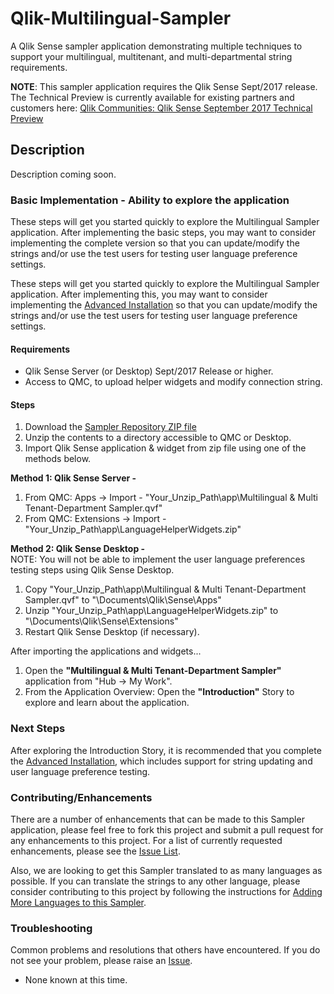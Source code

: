 # Qlik-Multilingual-Sampler
A Qlik Sense sampler application demonstrating multiple techniques to support your multilingual, multitenant, and multi-departmental string requirements.

**NOTE**: This sampler application requires the Qlik Sense Sept/2017 release. The Technical Preview is currently available for existing partners and customers here: [Qlik Communities: Qlik Sense September 2017 Technical Preview](https://community.qlik.com/blogs/technicalbulletin/2017/08/22/qlik-sense-september-2017-technical-preview-is-now-available)

## Description
Description coming soon.

### <a name="simple"></a>Basic Implementation - Ability to explore the application
These steps will get you started quickly to explore the Multilingual Sampler application. After implementing the basic steps, you may want to consider implementing the complete version so that you can update/modify the strings and/or use the test users for testing user language preference settings.

These steps will get you started quickly to explore the Multilingual Sampler application. After implementing this, you may want to consider implementing the [Advanced Installation](https://github.com/newmans99/Qlik-Multilingual-Sampler/wiki/Full-Implementation) so that you can update/modify the strings and/or use the test users for testing user language preference settings.

#### Requirements
* Qlik Sense Server (or Desktop) Sept/2017 Release or higher.
* Access to QMC, to upload helper widgets and modify connection string.

#### Steps
1. Download the [Sampler Repository ZIP file](https://github.com/newmans99/Qlik-Multilingual-Sampler/archive/master.zip)
2. Unzip the contents to a directory accessible to QMC or Desktop.
3. Import Qlik Sense application & widget from zip file using one of the methods below.

**Method 1: Qlik Sense Server -**
1. From QMC: Apps -> Import - "Your_Unzip_Path\app\Multilingual & Multi Tenant-Department Sampler.qvf"
2. From QMC: Extensions -> Import - "Your_Unzip_Path\app\LanguageHelperWidgets.zip"    

**Method 2: Qlik Sense Desktop -**
<br>NOTE: You will not be able to implement the user language preferences testing steps using Qlik Sense Desktop.
1. Copy "Your_Unzip_Path\app\Multilingual & Multi Tenant-Department Sampler.qvf" to "<user>\Documents\Qlik\Sense\Apps"
2. Unzip "Your_Unzip_Path\app\LanguageHelperWidgets.zip" to "<user>\Documents\Qlik\Sense\Extensions"
3. Restart Qlik Sense Desktop (if necessary).

After importing the applications and widgets...
1. Open the **"Multilingual & Multi Tenant-Department Sampler"** application from "Hub -> My Work".
2. From the Application Overview: Open the **"Introduction"** Story to explore and learn about the application.

### Next Steps
After exploring the Introduction Story, it is recommended that you complete the [Advanced Installation](https://github.com/newmans99/Qlik-Multilingual-Sampler/wiki/Full-Implementation), which includes support for string updating and user language preference testing. 

### Contributing/Enhancements
There are a number of enhancements that can be made to this Sampler application, please feel free to fork this project and submit a pull request for any enhancements to this project. For a list of currently requested enhancements, please see the [Issue List](https://github.com/newmans99/Qlik-Multilingual-Sampler/issues).

Also, we are looking to get this Sampler translated to as many languages as possible. If you can translate the strings to any other language, please consider contributing to this project by following the instructions for [Adding More Languages to this Sampler](https://github.com/newmans99/Qlik-Multilingual-Sampler/wiki/How-to-add-more-languages-to-this-Sampler).

### Troubleshooting
Common problems and resolutions that others have encountered. If you do not see your problem, please raise an [Issue](https://github.com/newmans99/Qlik-Multilingual-Sampler/issues).

* None known at this time.
